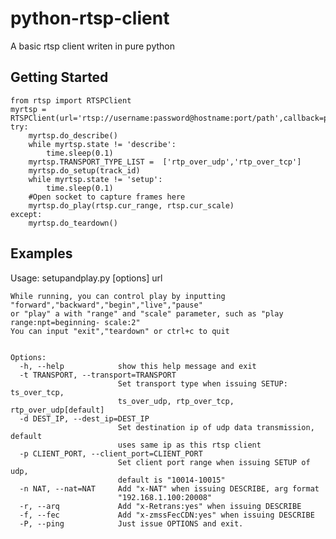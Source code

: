 python-rtsp-client
==================

A basic rtsp client writen in pure python

Getting Started
---------------

    from rtsp import RTSPClient
    myrtsp = RTSPClient(url='rtsp://username:password@hostname:port/path',callback=print)
    try:
        myrtsp.do_describe()
        while myrtsp.state != 'describe':
            time.sleep(0.1)
        myrtsp.TRANSPORT_TYPE_LIST =  ['rtp_over_udp','rtp_over_tcp']
        myrtsp.do_setup(track_id)
        while myrtsp.state != 'setup':
            time.sleep(0.1)
        #Open socket to capture frames here
        myrtsp.do_play(rtsp.cur_range, rtsp.cur_scale)
    except:
        myrtsp.do_teardown()


Examples
--------
Usage: setupandplay.py [options] url
    
    While running, you can control play by inputting "forward","backward","begin","live","pause"
    or "play" a with "range" and "scale" parameter, such as "play range:npt=beginning- scale:2"
    You can input "exit","teardown" or ctrl+c to quit
    
    
    Options:
      -h, --help            show this help message and exit
      -t TRANSPORT, --transport=TRANSPORT
                            Set transport type when issuing SETUP: ts_over_tcp,
                            ts_over_udp, rtp_over_tcp, rtp_over_udp[default]
      -d DEST_IP, --dest_ip=DEST_IP
                            Set destination ip of udp data transmission, default
                            uses same ip as this rtsp client
      -p CLIENT_PORT, --client_port=CLIENT_PORT
                            Set client port range when issuing SETUP of udp,
                            default is "10014-10015"
      -n NAT, --nat=NAT     Add "x-NAT" when issuing DESCRIBE, arg format
                            "192.168.1.100:20008"
      -r, --arq             Add "x-Retrans:yes" when issuing DESCRIBE
      -f, --fec             Add "x-zmssFecCDN:yes" when issuing DESCRIBE
      -P, --ping            Just issue OPTIONS and exit.
